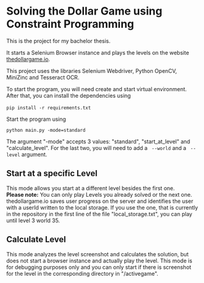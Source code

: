 # Solving the Dollar Game using Constraint Programming

This is the project for my bachelor thesis. 

It starts a Selenium Browser instance and plays the levels on the website <a href="thedollargame.io">thedollargame.io</a>. 

This project uses the libraries Selenium Webdriver, Python OpenCV, MiniZinc and Tesseract OCR.

To start the program, you will need create and start virtual environment. After that, you can install the dependencies using <br><br>
``` pip install -r requirements.txt ``` 

Start the program using 

``` python main.py -mode=standard ```


The argument "-mode" accepts 3 values: "standard", "start_at_level" and "calculate_level". 
For the last two, you will need to add a ``` --world``` and a ``` --level``` argument. 

<h2>Start at a specific Level </h2>
This mode allows you start at a different level besides the first one. <br>
<b>Please note:</b> You can only play Levels you already solved or the next one. thedollargame.io saves user progress on the server and identifies the user with a userId written to the local storage. 
If you use the one, that is currently in the repository in the first line of the file "local_storage.txt", you can play until level 3 world 35. 

<h2> Calculate Level </h2>
This mode analyzes the level screenshot and calculates the solution, but does not start a browser instance and actually play the level. 
This mode is for debugging purposes only and you can only start if there is screenshot for the level in the corresponding directory in "/activegame".
